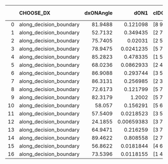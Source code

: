 |    | CHOOSE_DX               |   dxONAngle |       dON1 | cIDON1   |   dON_patch_1 |   nTON |        dON |   dxOFFAngle |     dOFF1 | cIDOFF1   |   dOFF_patch_1 |   nTOFF |      dOFF | SUCCESS   |   nExp |   dual_point_id |   subpoint_time_seconds |   total_execution_time |       logp |   dOFF/dON | Vote dOFF>dON   |
|---:|:------------------------|------------:|-----------:|:---------|--------------:|-------:|-----------:|-------------:|----------:|:----------|---------------:|--------:|----------:|:----------|-------:|----------------:|------------------------:|-----------------------:|-----------:|-----------:|:----------------|
|  0 | along_decision_boundary |     81.9488 | 0.121098   | [8 9]    |    0.121098   |      1 | 0.121098   |      75.0035 | 0.139992  | [8 9]     |      0.139992  |       1 | 0.139992  | True      |      1 |              33 |                1.49977  |                42.5021 |  0         |  1.15602   | True            |
|  1 | along_decision_boundary |     52.7132 | 0.349435   | [2 7]    |    0.349435   |      1 | 0.349435   |      59.3533 | 0.211744  | [2 7]     |      0.211744  |       1 | 0.211744  | False     |      2 |              69 |                3.92754  |                98.5351 | -0.5       |  0.605962  | False           |
|  2 | along_decision_boundary |     75.7405 | 0.02031    | [2 5]    |    0.02031    |      1 | 0.02031    |      83.1562 | 0.163666  | [2 5]     |      0.163666  |       1 | 0.163666  | True      |      3 |              80 |                1.1415   |               107.497  | -0         |  8.05836   | True            |
|  3 | along_decision_boundary |     78.9475 | 0.0241235  | [5 7]    |    0.0241235  |      1 | 0.0241235  |      83.3488 | 0.349619  | [5 7]     |      0.349619  |       1 | 0.349619  | True      |      4 |              84 |                3.16946  |               116.936  | -0.166667  | 14.4929    | True            |
|  4 | along_decision_boundary |     85.2823 | 0.478335   | [1 5]    |    0.478335   |      1 | 0.478335   |      53.7556 | 0.345178  | [0 5]     |      0.345178  |       1 | 0.345178  | False     |      5 |              87 |                3.28332  |               128.422  | -0.5       |  0.721624  | False           |
|  5 | along_decision_boundary |     68.0236 | 0.0862933  | [2 4]    |    0.0862933  |      1 | 0.0862933  |      46.0757 | 0.122453  | [2 4]     |      0.122453  |       1 | 0.122453  | True      |      6 |              97 |                1.03416  |               145.163  | -0.1       |  1.41903   | True            |
|  6 | along_decision_boundary |     86.9088 | 0.293744   | [3 5]    |    0.293744   |      1 | 0.293744   |      70.5783 | 0.491609  | [3 5]     |      0.491609  |       1 | 0.491609  | True      |      7 |             120 |                2.77534  |               175.988  | -0.333333  |  1.6736    | True            |
|  7 | along_decision_boundary |     86.3131 | 0.256985   | [2 3]    |    0.256985   |      1 | 0.256985   |      71.8749 | 0.0132519 | [2 3]     |      0.0132519 |       1 | 0.0132519 | False     |      8 |             151 |                1.93397  |               209.337  | -0.642857  |  0.0515669 | False           |
|  8 | along_decision_boundary |     72.6173 | 0.121799   | [5 7]    |    0.121799   |      1 | 0.121799   |      63.0732 | 0.0861677 | [5 7]     |      0.0861677 |       1 | 0.0861677 | False     |      9 |             184 |                1.86406  |               251.547  | -0.25      |  0.70746   | False           |
|  9 | along_decision_boundary |     82.3179 | 1.2002     | [5 7]    |    1.2002     |      1 | 1.2002     |      71.2121 | 0.757273  | [5 7]     |      0.757273  |       1 | 0.757273  | False     |     10 |             214 |                3.29251  |               282.494  | -0.0555556 |  0.630954  | False           |
| 10 | along_decision_boundary |     58.057  | 0.156291   | [5 6]    |    0.156291   |      1 | 0.156291   |      64.0895 | 0.131812  | [5 6]     |      0.131812  |       1 | 0.131812  | False     |     11 |             215 |                1.39445  |               283.891  | -0         |  0.843379  | False           |
| 11 | along_decision_boundary |     57.5409 | 0.0218523  | [3 5]    |    0.0218523  |      1 | 0.0218523  |      86.3905 | 0.269503  | [3 5]     |      0.269503  |       1 | 0.269503  | True      |     12 |             217 |                2.50771  |               288.421  | -0.0454545 | 12.3329    | True            |
| 12 | along_decision_boundary |     24.1855 | 0.00659383 | [3 7]    |    0.00659383 |      1 | 0.00659383 |      34.1978 | 0.0868459 | [3 7]     |      0.0868459 |       1 | 0.0868459 | True      |     13 |             218 |                0.815616 |               289.24   | -0         | 13.1708    | True            |
| 13 | along_decision_boundary |     64.9471 | 0.216259   | [3 7]    |    0.216259   |      1 | 0.216259   |      61.7555 | 0.0995901 | [3 7]     |      0.0995901 |       1 | 0.0995901 | False     |     14 |             275 |                3.57193  |               356.558  | -0.0384615 |  0.460513  | False           |
| 14 | along_decision_boundary |     89.4622 | 0.808558   | [2 7]    |    0.808558   |      1 | 0.808558   |      48.1149 | 0.139334  | [2 7]     |      0.139334  |       1 | 0.139334  | False     |     15 |             292 |                3.32851  |               375.157  | -0         |  0.172324  | False           |
| 15 | along_decision_boundary |     56.8622 | 0.0181844  | [4 6]    |    0.0181844  |      1 | 0.0181844  |      71.2113 | 0.114588  | [4 6]     |      0.114588  |       1 | 0.114588  | True      |     16 |             312 |                1.38722  |               407.135  | -0.0333333 |  6.30146   | True            |
| 16 | along_decision_boundary |     73.5396 | 0.0118155  | [1 4]    |    0.0118155  |      1 | 0.0118155  |      81.7913 | 0.0106644 | [0 4]     |      0.0106644 |       1 | 0.0106644 | False     |     17 |             362 |                0.502186 |               487.075  | -0         |  0.902576  | False           |